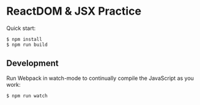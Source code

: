 # ReactDOM & JSX Practice

Quick start:

```
$ npm install
$ npm run build
````

## Development

Run Webpack in watch-mode to continually compile the JavaScript as you work:

```
$ npm run watch
```
